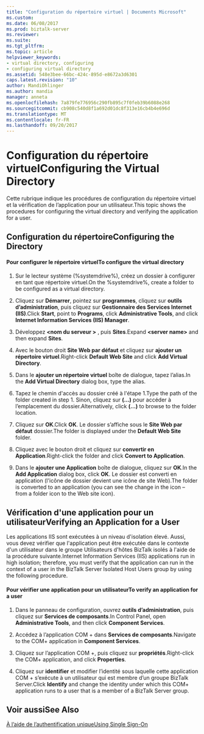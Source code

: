 ```yaml
---
title: "Configuration du répertoire virtuel | Documents Microsoft"
ms.custom: 
ms.date: 06/08/2017
ms.prod: biztalk-server
ms.reviewer: 
ms.suite: 
ms.tgt_pltfrm: 
ms.topic: article
helpviewer_keywords:
- virtual directory, configuring
- configuring virtual directory
ms.assetid: 548e3bee-66bc-424c-895d-e8672a3d6301
caps.latest.revision: "10"
author: MandiOhlinger
ms.author: mandia
manager: anneta
ms.openlocfilehash: 7a879fe776956c290fb895c7f0feb39b6088e268
ms.sourcegitcommit: cb908c540d8f1a692d01dc8f313e16cb4b4e696d
ms.translationtype: MT
ms.contentlocale: fr-FR
ms.lasthandoff: 09/20/2017
---
```

# <a name="configuring-the-virtual-directory"></a><span data-ttu-id="5c8ad-102">Configuration du répertoire virtuel</span><span class="sxs-lookup"><span data-stu-id="5c8ad-102">Configuring the Virtual Directory</span></span>
<span data-ttu-id="5c8ad-103">Cette rubrique indique les procédures de configuration du répertoire virtuel et la vérification de l’application pour un utilisateur.</span><span class="sxs-lookup"><span data-stu-id="5c8ad-103">This topic shows the procedures for configuring the virtual directory and verifying the application for a user.</span></span>  
  
## <a name="configuring-the-directory"></a><span data-ttu-id="5c8ad-104">Configuration du répertoire</span><span class="sxs-lookup"><span data-stu-id="5c8ad-104">Configuring the Directory</span></span>  
  
#### <a name="to-configure-the-virtual-directory"></a><span data-ttu-id="5c8ad-105">Pour configurer le répertoire virtuel</span><span class="sxs-lookup"><span data-stu-id="5c8ad-105">To configure the virtual directory</span></span>  
  
1.  <span data-ttu-id="5c8ad-106">Sur le lecteur système (%systemdrive%), créez un dossier à configurer en tant que répertoire virtuel.</span><span class="sxs-lookup"><span data-stu-id="5c8ad-106">On the %systemdrive%, create a folder to be configured as a virtual directory.</span></span>  
  
2.  <span data-ttu-id="5c8ad-107">Cliquez sur **Démarrer**, pointez sur **programmes**, cliquez sur **outils d’administration**, puis cliquez sur **Gestionnaire des Services Internet (IIS)**.</span><span class="sxs-lookup"><span data-stu-id="5c8ad-107">Click **Start**, point to **Programs**, click **Administrative Tools**, and click **Internet Information Services (IIS) Manager**.</span></span>  
  
3.  <span data-ttu-id="5c8ad-108">Développez  **\<nom du serveur >** , puis **Sites**.</span><span class="sxs-lookup"><span data-stu-id="5c8ad-108">Expand **\<server name>** and then expand **Sites**.</span></span>  
  
4.  <span data-ttu-id="5c8ad-109">Avec le bouton droit **Site Web par défaut** et cliquez sur **ajouter un répertoire virtuel**.</span><span class="sxs-lookup"><span data-stu-id="5c8ad-109">Right-click **Default Web Site** and click **Add Virtual Directory**.</span></span>  
  
5.  <span data-ttu-id="5c8ad-110">Dans le **ajouter un répertoire virtuel** boîte de dialogue, tapez l’alias.</span><span class="sxs-lookup"><span data-stu-id="5c8ad-110">In the **Add Virtual Directory** dialog box, type the alias.</span></span>  
  
6.  <span data-ttu-id="5c8ad-111">Tapez le chemin d'accès au dossier créé à l'étape 1.</span><span class="sxs-lookup"><span data-stu-id="5c8ad-111">Type the path of the folder created in step 1.</span></span> <span data-ttu-id="5c8ad-112">Sinon, cliquez sur **(...)**  pour accéder à l’emplacement du dossier.</span><span class="sxs-lookup"><span data-stu-id="5c8ad-112">Alternatively, click **(…)** to browse to the folder location.</span></span>  
  
7.  <span data-ttu-id="5c8ad-113">Cliquez sur **OK**.</span><span class="sxs-lookup"><span data-stu-id="5c8ad-113">Click **OK**.</span></span> <span data-ttu-id="5c8ad-114">Le dossier s’affiche sous le **Site Web par défaut** dossier.</span><span class="sxs-lookup"><span data-stu-id="5c8ad-114">The folder is displayed under the **Default Web Site** folder.</span></span>  
  
8.  <span data-ttu-id="5c8ad-115">Cliquez avec le bouton droit et cliquez sur **convertir en Application**.</span><span class="sxs-lookup"><span data-stu-id="5c8ad-115">Right-click the folder and click **Convert to Application**.</span></span>  
  
9. <span data-ttu-id="5c8ad-116">Dans le **ajouter une Application** boîte de dialogue, cliquez sur **OK**.</span><span class="sxs-lookup"><span data-stu-id="5c8ad-116">In the **Add Application** dialog box, click **OK**.</span></span> <span data-ttu-id="5c8ad-117">Le dossier est converti en application (l'icône de dossier devient une icône de site Web).</span><span class="sxs-lookup"><span data-stu-id="5c8ad-117">The folder is converted to an application (you can see the change in the icon – from a folder icon to the Web site icon).</span></span>  
  
## <a name="verifying-an-application-for-a-user"></a><span data-ttu-id="5c8ad-118">Vérification d'une application pour un utilisateur</span><span class="sxs-lookup"><span data-stu-id="5c8ad-118">Verifying an Application for a User</span></span>  
 <span data-ttu-id="5c8ad-119">Les applications IIS sont exécutées à un niveau d'isolation élevé. Aussi, vous devez vérifier que l'application peut être exécutée dans le contexte d'un utilisateur dans le groupe Utilisateurs d'hôtes BizTalk isolés à l'aide de la procédure suivante.</span><span class="sxs-lookup"><span data-stu-id="5c8ad-119">Internet Information Services (IIS) applications run in high isolation; therefore, you must verify that the application can run in the context of a user in the BizTalk Server Isolated Host Users group by using the following procedure.</span></span>  
  
#### <a name="to-verify-an-application-for-a-user"></a><span data-ttu-id="5c8ad-120">Pour vérifier une application pour un utilisateur</span><span class="sxs-lookup"><span data-stu-id="5c8ad-120">To verify an application for a user</span></span>  
  
1.  <span data-ttu-id="5c8ad-121">Dans le panneau de configuration, ouvrez **outils d’administration**, puis cliquez sur **Services de composants**.</span><span class="sxs-lookup"><span data-stu-id="5c8ad-121">In Control Panel, open **Administrative Tools**, and then click **Component Services**.</span></span>  
  
2.  <span data-ttu-id="5c8ad-122">Accédez à l’application COM + dans **Services de composants**.</span><span class="sxs-lookup"><span data-stu-id="5c8ad-122">Navigate to the COM+ application in **Component Services**.</span></span>  
  
3.  <span data-ttu-id="5c8ad-123">Cliquez sur l’application COM +, puis cliquez sur **propriétés**.</span><span class="sxs-lookup"><span data-stu-id="5c8ad-123">Right-click the COM+ application, and click **Properties**.</span></span>  
  
4.  <span data-ttu-id="5c8ad-124">Cliquez sur **identifier** et modifier l’identité sous laquelle cette application COM + s’exécute à un utilisateur qui est membre d’un groupe BizTalk Server.</span><span class="sxs-lookup"><span data-stu-id="5c8ad-124">Click **Identify** and change the identity under which this COM+ application runs to a user that is a member of a BizTalk Server group.</span></span>  
  
## <a name="see-also"></a><span data-ttu-id="5c8ad-125">Voir aussi</span><span class="sxs-lookup"><span data-stu-id="5c8ad-125">See Also</span></span>  
 [<span data-ttu-id="5c8ad-126">À l’aide de l’authentification unique</span><span class="sxs-lookup"><span data-stu-id="5c8ad-126">Using Single Sign-On</span></span>](../core/using-single-sign-on3.md)